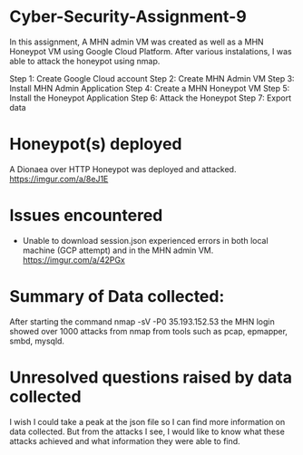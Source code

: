 # Cyber-Security-Assignment-9 
In this assignment, A MHN admin VM was created as well as a MHN Honeypot VM using Google Cloud Platform. After various instalations, I was able to attack the honeypot using nmap.

Step 1: Create Google Cloud account
Step 2: Create MHN Admin VM
Step 3: Install MHN Admin Application
Step 4: Create a MHN Honeypot VM
Step 5: Install the Honeypot Application
Step 6: Attack the Honeypot
Step 7: Export data

# Honeypot(s) deployed
 A Dionaea over HTTP Honeypot was deployed and attacked.
 https://imgur.com/a/8eJ1E
 
# Issues encountered
 - Unable to download session.json
 experienced errors in both local machine (GCP attempt) and in the MHN admin VM.
 https://imgur.com/a/42PGx

# Summary of Data collected:
After starting the command nmap -sV -P0 35.193.152.53 the MHN login showed over 1000 attacks from nmap from tools such as pcap, epmapper, smbd, mysqld.

# Unresolved questions raised by data collected
I wish I could take a peak at the json file so I can find more information on data collected. But from the attacks I see, I would like to know what these attacks achieved and what information they were able to find.
